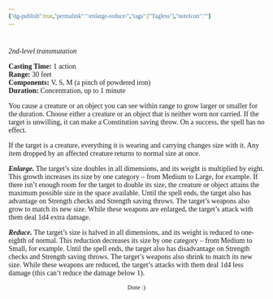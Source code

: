 ```yaml
---
{"dg-publish":true,"permalink":"/enlarge-reduce/","tags":["Tagless"],"noteIcon":""}
---
```


<style id="Force_Custom_Fonts" type="text/css">@font-face{font-style:normal;font-family:"Merriweather";src:local("Merriweather")}@font-face{font-style:bolder;font-family:"Merriweather";src:local("Merriweather")}@font-face{font-style:normal;font-family:"Merriweather";src:local("Merriweather");unicode-range:U+0-FF,U+2E80-9FFF,U+F900-FAFF,U+FE30-FE4F,U+20000-2FA1F}@font-face{font-style:bolder;font-family:"Merriweather";src:local("Merriweather");unicode-range:U+0-FF,U+2E80-9FFF,U+F900-FAFF,U+FE30-FE4F,U+20000-2FA1F}@font-face{font-style:normal;font-family:"Merriweather";src:local("Merriweather");unicode-range:U+0-FF}@font-face{font-style:bolder;font-family:"Merriweather";src:local("Merriweather");unicode-range:U+0-FF}:not(pre):not(code):not(textarea):not(tt):not(kbd):not(samp):not(var){font-family:"Merriweather"!important}pre,code,textarea,tt,kbd,samp,var{font-family:monospace!important}pre *,code *,textarea *,tt *,kbd *,samp *,var *{font-family:monospace!important}</style>


# <center><span style="color:#000000"></span></center>
_2nd-level transmutation_

**Casting Time:** 1 action  
**Range:** 30 feet  
**Components:** V, S, M (a pinch of powdered iron)  
**Duration:** Concentration, up to 1 minute

You cause a creature or an object you can see within range to grow larger or smaller for the duration. Choose either a creature or an object that is neither worn nor carried. If the target is unwilling, it can make a Constitution saving throw. On a success, the spell has no effect.

If the target is a creature, everything it is wearing and carrying changes size with it. Any item dropped by an affected creature returns to normal size at once.

**_Enlarge._** The target’s size doubles in all dimensions, and its weight is multiplied by eight. This growth increases its size by one category – from Medium to Large, for example. If there isn’t enough room for the target to double its size, the creature or object attains the maximum possible size in the space available. Until the spell ends, the target also has advantage on Strength checks and Strength saving throws. The target’s weapons also grow to match its new size. While these weapons are enlarged, the target’s attack with them deal 1d4 extra damage.

**_Reduce._** The target’s size is halved in all dimensions, and its weight is reduced to one-eighth of normal. This reduction decreases its size by one category – from Medium to Small, for example. Until the spell ends, the target also has disadvantage on Strength checks and Strength saving throws. The target’s weapons also shrink to match its new size. While these weapons are reduced, the target’s attacks with them deal 1d4 less damage (this can’t reduce the damage below 1).











<center><sub>Done :)</sub></center>


<script src="https://utteranc.es/client.js"
        repo="WonderingGodling/My-Mind-Space"
        issue-term="title"
        theme="preferred-color-scheme"
        crossorigin="anonymous"
        async>
</script>
